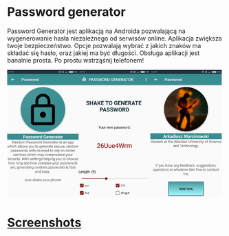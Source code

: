 # Password generator
Password Generator jest aplikacją na Androida pozwalającą na wygenerowanie hasła niezależnego od serwisów online. Aplikacja zwiększa twoje bezpieczeństwo. Opcje pozwalają wybrać z jakich znaków ma składać się hasło, oraz jakiej ma być długości. Obsługa aplikacji jest banalnie prosta.
Po prostu wstrząśnij telefonem!

<img src="screenshots/about_app_screen.png" height="33%" width="33%"><img src="screenshots/password_screen.png" height="33%" width="33%"><img src="screenshots/about_author_screen.png" height="33%" width="33%">

# [Screenshots](https://github.com/CrabsterK/PasswordGenerator/tree/master/screenshots)